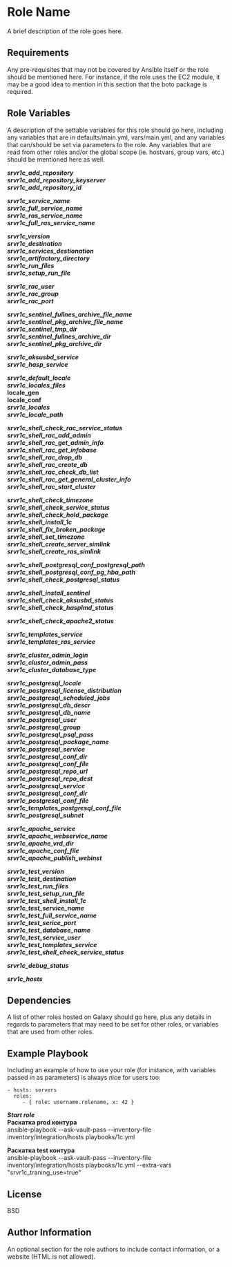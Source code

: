 Role Name
=========

A brief description of the role goes here.

Requirements
------------

Any pre-requisites that may not be covered by Ansible itself or the role should be mentioned here. For instance, if the role uses the EC2 module, it may be a good idea to mention in this section that the boto package is required.

Role Variables
--------------

A description of the settable variables for this role should go here, including any variables that are in defaults/main.yml, vars/main.yml, and any variables that can/should be set via parameters to the role. Any variables that are read from other roles and/or the global scope (ie. hostvars, group vars, etc.) should be mentioned here as well.

***srvr1c_add_repository***  
***srvr1c_add_repository_keyserver***  
***srvr1c_add_repository_id***  

***srvr1c_service_name***  
***srvr1c_full_service_name***  
***srvr1c_ras_service_name***  
***srvr1c_full_ras_service_name***  

***srvr1c_version***  
***srvr1c_destination***  
***srvr1c_services_destionation***  
***srvr1c_artifactory_directory***  
***srvr1c_run_files***  
***srvr1c_setup_run_file***  

***srvr1c_rac_user***  
***srvr1c_rac_group***  
***srvr1c_rac_port***  
 
***srvr1c_sentinel_fullnes_archive_file_name***  
***srvr1c_sentinel_pkg_archive_file_name***  
***srvr1c_sentinel_tmp_dir***  
***srvr1c_sentinel_fullnes_archive_dir***  
***srvr1c_sentinel_pkg_archive_dir***  

***srvr1c_aksusbd_service***   
***srvr1c_hasp_service***  
 
***srvr1c_default_locale***  
***srvr1c_locales_files***  
  **locale_gen**  
  **locale_conf**  
***srvr1c_locales***  
***srvr1c_locale_path***  

***srvr1c_shell_check_rac_service_status***  
***srvr1c_shell_rac_add_admin***  
***srvr1c_shell_rac_get_admin_info***  
***srvr1c_shell_rac_get_infobase***  
***srvr1c_shell_rac_drop_db***  
***srvr1c_shell_rac_create_db***  
***srvr1c_shell_rac_check_db_list***  
***srvr1c_shell_rac_get_general_cluster_info***  
***srvr1c_shell_rac_start_cluster***  

***srvr1c_shell_check_timezone***  
***srvr1c_shell_check_service_status***  
***srvr1c_shell_check_hold_package***  
***srvr1c_shell_install_1c***  
***srvr1c_shell_fix_broken_package***  
***srvr1c_shell_set_timezone***  
***srvr1c_shell_create_server_simlink***  
***srvr1c_shell_create_ras_simlink***  

***srvr1c_shell_postgresql_conf_postgresql_path***  
***srvr1c_shell_postgresql_conf_pg_hba_path***  
***srvr1c_shell_check_postgresql_status*** 

***srvr1c_shell_install_sentinel***  
***srvr1c_shell_check_aksusbd_status***  
***srvr1c_shell_check_hasplmd_status***  

***srvr1c_shell_check_apache2_status***  

***srvr1c_templates_service***  
***srvr1c_templates_ras_service***  

***srvr1c_cluster_admin_login***  
***srvr1c_cluster_admin_pass***  
***srvr1c_cluster_database_type***  

***srvr1c_postgresql_locale***  
***srvr1c_postgresql_license_distribution***  
***srvr1c_postgresql_scheduled_jobs***  
***srvr1c_postgresql_db_descr***  
***srvr1c_postgresql_db_name***  
***srvr1c_postgresql_user***  
***srvr1c_postgresql_group***  
***srvr1c_postgresql_psql_pass***  
***srvr1c_postgresql_package_name***  
***srvr1c_postgresql_service***  
***srvr1c_postgresql_conf_dir***  
***srvr1c_postgresql_conf_file***  
***srvr1c_postgresql_repo_url***  
***srvr1c_postgresql_repo_dest***  
***srvr1c_postgresql_service***  
***srvr1c_postgresql_conf_dir***  
***srvr1c_postgresql_conf_file***  
***srvr1c_templates_postgresql_conf_file***  
***srvr1c_postgresql_subnet***  

***srvr1c_apache_service***  
***srvr1c_apache_webservice_name***  
***srvr1c_apache_vrd_dir***  
***srvr1c_apache_conf_file***  
***srvr1c_apache_publish_webinst***  

***srvr1c_test_version***  
***srvr1c_test_destination***  
***srvr1c_test_run_files***  
***srvr1c_test_setup_run_file***  
***srvr1c_test_shell_install_1c***  
***srvr1c_test_service_name***  
***srvr1c_test_full_service_name***  
***srvr1c_test_serice_port***  
***srvr1c_test_database_name***  
***srvr1c_test_service_user***  
***srvr1c_test_templates_service***  
***srvr1c_test_shell_check_service_status***  

***srvr1c_debug_status***  

***srv1c_hosts***  

Dependencies
------------

A list of other roles hosted on Galaxy should go here, plus any details in regards to parameters that may need to be set for other roles, or variables that are used from other roles.

Example Playbook
----------------

Including an example of how to use your role (for instance, with variables passed in as parameters) is always nice for users too:

    - hosts: servers
      roles:
         - { role: username.rolename, x: 42 }

***Start role***  
**Раскатка prod контура**  
ansible-playbook --ask-vault-pass --inventory-file inventory/integration/hosts playbooks/1c.yml  

**Раскатка test контура**  
ansible-playbook --ask-vault-pass --inventory-file inventory/integration/hosts playbooks/1c.yml --extra-vars "srvr1c_traning_use=true"  

License
-------

BSD

Author Information
------------------

An optional section for the role authors to include contact information, or a website (HTML is not allowed).
